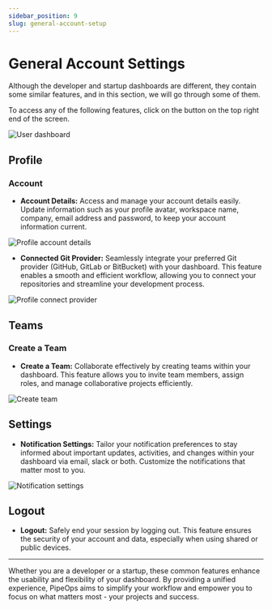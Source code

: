 ```yaml
---
sidebar_position: 9
slug: general-account-setup
---
```


# General Account Settings

Although the developer and startup dashboards are different, they contain some similar features, and in this section, we will go through some of them.

To access any of the following features, click on the button on the top right end of the screen.

![User dashboard](https://pub-30c11acc143348fcae20835653c5514d.r2.dev//20/27/profile_Page_0875479f63.png)

## Profile

### Account

- **Account Details:**
  Access and manage your account details easily. Update information such as your profile avatar, workspace name, company, email address and password, to keep your account information current.

![Profile account details](https://pub-30c11acc143348fcae20835653c5514d.r2.dev//20/27/account_b42d783b29.png)

- **Connected Git Provider:**
  Seamlessly integrate your preferred Git provider (GitHub, GitLab or BitBucket) with your dashboard. This feature enables a smooth and efficient workflow, allowing you to connect your repositories and streamline your development process.

![Profile connect provider](https://pub-30c11acc143348fcae20835653c5514d.r2.dev//20/27/git_Provider_673490ebd3.png)

## Teams

### Create a Team

- **Create a Team:**
  Collaborate effectively by creating teams within your dashboard. This feature allows you to invite team members, assign roles, and manage collaborative projects efficiently.

![Create team](https://pub-30c11acc143348fcae20835653c5514d.r2.dev//20/27/teams_46a56125b1.png)

## Settings

- **Notification Settings:**
  Tailor your notification preferences to stay informed about important updates, activities, and changes within your dashboard via email, slack or both. Customize the notifications that matter most to you.

![Notification settings](https://pub-30c11acc143348fcae20835653c5514d.r2.dev//20/27/settings_5d4f56cf38.png)

## Logout

- **Logout:**
  Safely end your session by logging out. This feature ensures the security of your account and data, especially when using shared or public devices.

---

Whether you are a developer or a startup, these common features enhance the usability and flexibility of your dashboard. By providing a unified experience, PipeOps aims to simplify your workflow and empower you to focus on what matters most - your projects and success.
